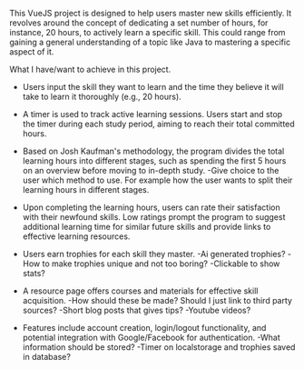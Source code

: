 This VueJS project is designed to help users master new skills efficiently. It revolves around the concept of dedicating a set number of hours, for instance, 20 hours, to actively learn a specific skill. This could range from gaining a general understanding of a topic like Java to mastering a specific aspect of it.

What I have/want to achieve in this project.

- Users input the skill they want to learn and the time they believe it will take to learn it thoroughly (e.g., 20 hours).

- A timer is used to track active learning sessions. Users start and stop the timer during each study period, aiming to reach their total committed hours.

- Based on Josh Kaufman's methodology, the program divides the total learning hours into different stages, such as spending the first 5 hours on an overview before moving to in-depth study.
    -Give choice to the user which method to use. For example how the user wants to split their learning hours in different stages.

- Upon completing the learning hours, users can rate their satisfaction with their newfound skills. Low ratings prompt the program to suggest additional learning time for similar future skills and provide links to effective learning resources.

- Users earn trophies for each skill they master.
    -Ai generated trophies? 
    -How to make trophies unique and not too boring?
    -Clickable to show stats?

- A resource page offers courses and materials for effective skill acquisition.
    -How should these be made? Should I just link to third party sources?
    -Short blog posts that gives tips?
    -Youtube videos?

- Features include account creation, login/logout functionality, and potential integration with Google/Facebook for authentication.
    -What information should be stored? 
    -Timer on localstorage and trophies saved in database?
    

